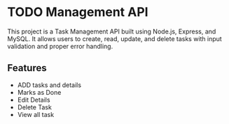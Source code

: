 
# TODO Management API

This project is a Task Management API built using Node.js, Express, and MySQL. It allows users to create, read, update, and delete tasks with input validation and proper error handling.






## Features

- ADD tasks and details
- Marks as Done
- Edit Details 
- Delete Task
- View all task

